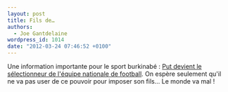 ```yaml
---
layout: post
title: Fils de…
authors:
  - Joe Gantdelaine
wordpress_id: 1014
date: "2012-03-24 07:46:52 +0100"
---
```


Une information importante pour le sport burkinabé :
[Put devient le sélectionneur de l'équipe nationale de football](http://www.lequipe.fr/Football/Actualites/Put-nomme/272357).
On espère seulement qu'il ne va pas user de ce pouvoir pour imposer son fils… Le
monde va mal !
